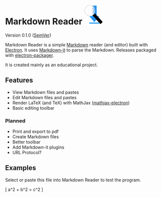 # Markdown Reader ![Markdown Viewer Logo](/assets/img/logo64x64.png)

Version 0.1.0 ([SemVer](http://semver.org))

Markdown Reader is a simple [Markdown](https://daringfireball.net/projects/markdown/) reader (and editor) built with [Electron](http://electron.atom.io). It uses [Markdown-it](https://github.com/markdown-it/markdown-it) to parse the Markdown. Releases packaged with [electron-packager](https://github.com/electron-userland/electron-packager).

It is created mainly as an educational project.

## Features

- View Markdown files and pastes
- Edit Markdown files and pastes
- Render LaTeX (and TeX) with MathJax ([mathjax-electron](https://github.com/nteract/mathjax-electron))
- Basic editing toolbar

### Planned

- Print and export to pdf
- Create Markdown files
- Better toolbar
- Add Markdown-it plugins
- URL Protocol?

## Examples

Select or paste this file into Markdown Reader to test the program.

[ a^2 + b^2 = c^2 ]
